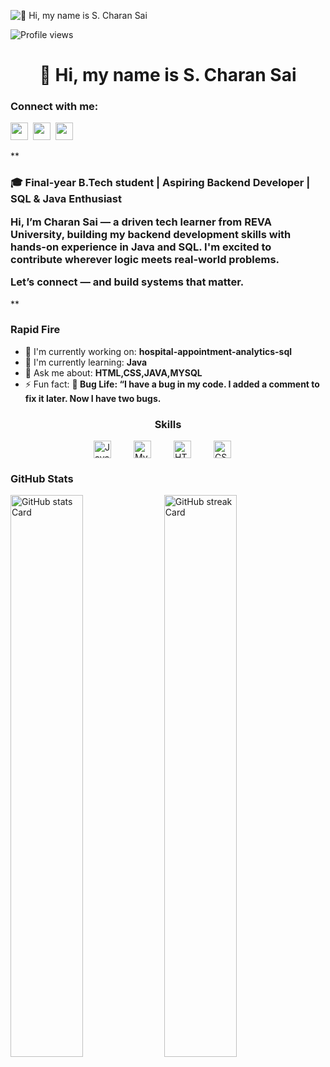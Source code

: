 ![👋 Hi, my name is S. Charan Sai](https://www.21kschool.com/za/wp-content/uploads/sites/23/2024/03/What-Is-Block-Coding-For-Kids_Guide-To-Get-Started-With-Learning-Block-Coding.jpg)


![Profile views](https://komarev.com/ghpvc/?username=TechWithCharan&label=Profile%20views&color=0e75b6&style=flat)

<div id="toc">
  <ul align="center" style="list-style: none">
    <summary>
      <h1>
        👋 Hi, my name is S. Charan Sai
      </h1>
    </summary>
  </ul>
</div>

**<h3 align="left">Connect with me:</h3>** 
<a href="mailto:charansaicherry2004@gmail.com" target="_blank"><img src="https://img.shields.io/badge/Gmail-D14836?style=for-the-badge&logo=gmail&logoColor=white" height="28" style="margin-right: 4px"></a> <a href="https://www.linkedin.com/in/s-charan-sai-16613b245/" target="_blank"><img src="https://img.shields.io/badge/LinkedIn-0077B5?style=for-the-badge&logo=linkedin&logoColor=white" height="28" style="margin-right: 4px"></a> <a href="https://github.com/TechWithCharan" target="_blank"><img src="https://img.shields.io/badge/GitHub-100000?style=for-the-badge&logo=github&logoColor=white" height="28" style="margin-right: 4px"></a></p>

 **<h3 align="left">🎓 Final-year B.Tech student | Aspiring Backend Developer | SQL & Java Enthusiast

Hi, I’m Charan Sai — a driven tech learner from REVA University, building my backend development skills with hands-on experience in Java and SQL.
I'm excited to contribute wherever logic meets real-world problems.

Let’s connect — and build systems that matter.</h3>**

**<h3 align="left">Rapid Fire</h3>**

- 💼 I'm currently working on: **hospital-appointment-analytics-sql**
- 🌱 I'm currently learning: **Java**
- 💬 Ask me about: **HTML,CSS,JAVA,MYSQL**
- ⚡ Fun fact: **🐛 Bug Life: “I have a bug in my code. I added a comment to fix it later. Now I have two bugs.**

 **<h3 align="center">Skills</h3>**

<div style="display: flex; flex-wrap: wrap; gap: 18px; justify-content: center;"><img src="https://cdn.jsdelivr.net/gh/devicons/devicon@latest/icons/java/java-original-wordmark.svg" height="28" alt="Java" style="margin-right: 18px"align="center"> <img src="https://cdn.jsdelivr.net/gh/devicons/devicon@latest/icons/mysql/mysql-original-wordmark.svg" height="28" alt="MySQL" style="margin-right: 18px"align="center"> <img src="https://cdn.jsdelivr.net/gh/devicons/devicon@latest/icons/html5/html5-original-wordmark.svg" height="28" alt="HTML5" style="margin-right: 18px"align="center"> <img src="https://cdn.jsdelivr.net/gh/devicons/devicon@latest/icons/css3/css3-original-wordmark.svg" height="28" alt="CSS3" style="margin-right: 18px"align="center"></div>

 **<h3 align="left">GitHub Stats</h3>**

<p align="left">
  <img width="48%" src="https://github-readme-stats.vercel.app/api?username=TechWithCharan&theme=default&cache_seconds=1800&border_radius=4&hide_title=false&hide_rank=false&show_icons=true&include_all_commits=true&line_height=25" alt="GitHub stats Card" />
  <img width="48%" src="https://streak-stats.demolab.com/?user=TechWithCharan&theme=default&hide_border=false&border_radius=4.5&date_format=M+j%5B%2C+Y%5D&mode=daily&disable_animations=false&hide_total_contributions=false&hide_current_streak=false&hide_longest_streak=false&exclude_days=&locale=en&card_height=200" alt="GitHub streak Card" />
</p>

